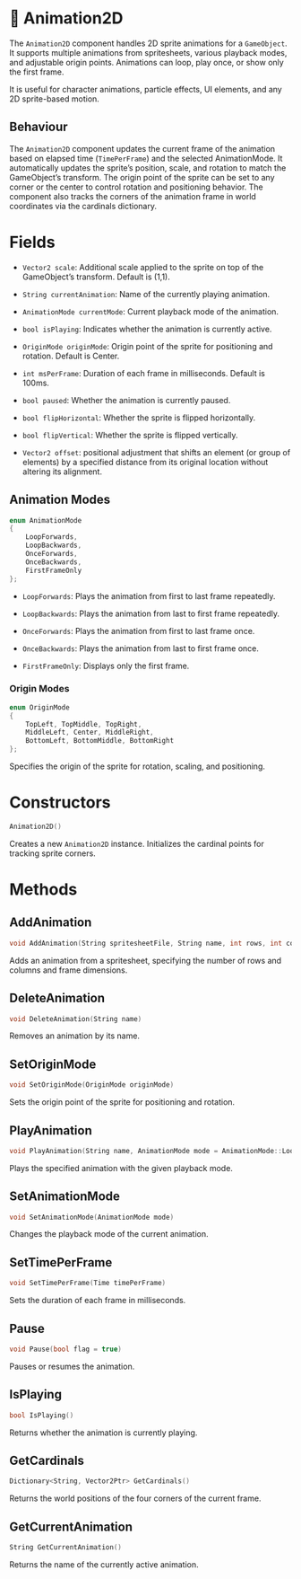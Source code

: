 # 🧩 Animation2D

The ```Animation2D``` component handles 2D sprite animations for a ```GameObject```. It supports multiple animations from spritesheets, various playback modes, and adjustable origin points. Animations can loop, play once, or show only the first frame.

It is useful for character animations, particle effects, UI elements, and any 2D sprite-based motion.

## Behaviour

The ```Animation2D``` component updates the current frame of the animation based on elapsed time (```TimePerFrame```) and the selected AnimationMode. It automatically updates the sprite’s position, scale, and rotation to match the GameObject’s transform. The origin point of the sprite can be set to any corner or the center to control rotation and positioning behavior. The component also tracks the corners of the animation frame in world coordinates via the cardinals dictionary.

# Fields

* ```Vector2 scale```: Additional scale applied to the sprite on top of the GameObject’s transform. Default is (1,1).

* ```String currentAnimation```: Name of the currently playing animation.

* ```AnimationMode currentMode```: Current playback mode of the animation.

* ```bool isPlaying```: Indicates whether the animation is currently active.

* ```OriginMode originMode```: Origin point of the sprite for positioning and rotation. Default is Center.

* ```int msPerFrame```: Duration of each frame in milliseconds. Default is 100ms.

* ```bool paused```: Whether the animation is currently paused.

* ```bool flipHorizontal```: Whether the sprite is flipped horizontally.

* ```bool flipVertical```: Whether the sprite is flipped vertically.

* ```Vector2 offset```: positional adjustment that shifts an element (or group of elements) by a specified distance from its original location without altering its alignment.

## Animation Modes
```cpp
enum AnimationMode
{
    LoopForwards,
    LoopBackwards,
    OnceForwards,
    OnceBackwards,
    FirstFrameOnly
};
```

* ```LoopForwards```: Plays the animation from first to last frame repeatedly.

* ```LoopBackwards```: Plays the animation from last to first frame repeatedly.

* ```OnceForwards```: Plays the animation from first to last frame once.

* ```OnceBackwards```: Plays the animation from last to first frame once.

* ```FirstFrameOnly```: Displays only the first frame.

### Origin Modes
```cpp
enum OriginMode
{
    TopLeft, TopMiddle, TopRight,
    MiddleLeft, Center, MiddleRight,
    BottomLeft, BottomMiddle, BottomRight
};
```

Specifies the origin of the sprite for rotation, scaling, and positioning.

# Constructors

```cpp
Animation2D()
```

Creates a new ```Animation2D``` instance. Initializes the cardinal points for tracking sprite corners.

# Methods

## AddAnimation
```cpp
void AddAnimation(String spritesheetFile, String name, int rows, int cols, int frameWidth, int frameHeight)
```

Adds an animation from a spritesheet, specifying the number of rows and columns and frame dimensions.

## DeleteAnimation
```cpp
void DeleteAnimation(String name)
```

Removes an animation by its name.

## SetOriginMode
```cpp
void SetOriginMode(OriginMode originMode)
```

Sets the origin point of the sprite for positioning and rotation.

## PlayAnimation
```cpp
void PlayAnimation(String name, AnimationMode mode = AnimationMode::LoopForwards)
```

Plays the specified animation with the given playback mode.

## SetAnimationMode
```cpp
void SetAnimationMode(AnimationMode mode)
```

Changes the playback mode of the current animation.

## SetTimePerFrame
```cpp
void SetTimePerFrame(Time timePerFrame)
```

Sets the duration of each frame in milliseconds.

## Pause
```cpp
void Pause(bool flag = true)
```

Pauses or resumes the animation.

## IsPlaying
```cpp
bool IsPlaying()
```

Returns whether the animation is currently playing.

## GetCardinals
```cpp
Dictionary<String, Vector2Ptr> GetCardinals()
```

Returns the world positions of the four corners of the current frame.

## GetCurrentAnimation
```cpp
String GetCurrentAnimation()
```

Returns the name of the currently active animation.